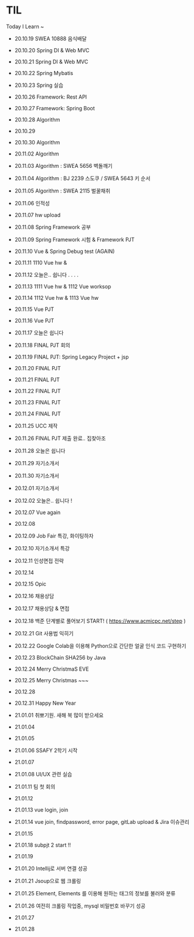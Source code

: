 # TIL
Today I Learn ~
 

- 20.10.19 SWEA 10888 음식배달
- 20.10.20 Spring DI & Web MVC
- 20.10.21 Spring DI & Web MVC
- 20.10.22 Spring Mybatis
- 20.10.23 Spring 실습
- 20.10.26 Framework: Rest API
- 20.10.27 Framework: Spring Boot
- 20.10.28 Algorithm
- 20.10.29
- 20.10.30 Algorithm
- 20.11.02 Algorithm
- 20.11.03 Algorithm : SWEA 5656 벽돌깨기
- 20.11.04 Algorithm : BJ 2239 스도쿠 / SWEA 5643 키 순서
- 20.11.05 Algorithm : SWEA 2115 벌꿀채취
- 20.11.06 인적성
- 20.11.07 hw upload
- 20.11.08 Spring Framework 공부
- 20.11.09 Spring Framework 시험 & Framework PJT
- 20.11.10 Vue & Spring Debug test (AGAIN)
- 20.11.11 1110 Vue hw & 
- 20.11.12 오늘은.. 쉽니다 . . . .
- 20.11.13 1111 Vue hw & 1112 Vue worksop
- 20.11.14 1112 Vue hw & 1113 Vue hw
- 20.11.15 Vue PJT
- 20.11.16 Vue PJT
- 20.11.17 오늘은 쉽니다
- 20.11.18 FINAL PJT 회의
- 20.11.19 FINAL PJT: Spring Legacy Project + jsp
- 20.11.20 FINAL PJT
- 20.11.21 FINAL PJT
- 20.11.22 FINAL PJT
- 20.11.23 FINAL PJT
- 20.11.24 FINAL PJT
- 20.11.25 UCC 제작
- 20.11.26 FINAL PJT 제출 완료.. 집찾아조
- 20.11.28 오늘은 쉽니다
- 20.11.29 자기소개서
- 20.11.30 자기소개서
- 20.12.01 자기소개서
- 20.12.02 오늘은.. 쉽니다 !
- 20.12.07 Vue again
- 20.12.08 
- 20.12.09 Job Fair 특강, 화이팅하자
- 20.12.10 자기소개서 특강
- 20.12.11 인성면접 전략

- 20.12.14
- 20.12.15 Opic
- 20.12.16 채용상담
- 20.12.17 채용상담 & 면접
- 20.12.18 백준 단계별로 풀어보기 START! ( https://www.acmicpc.net/step )


- 20.12.21 Git 사용법 익히기
- 20.12.22 Google Colab을 이용해 Python으로 간단한 얼굴 인식 코드 구현하기
- 20.12.23 BlockChain SHA256 by Java
- 20.12.24 Merry ChristmaS EVE
- 20.12.25 Merry Christmas ~~~

- 20.12.28
- 20.12.31 Happy New Year

- 21.01.01 취뽀기원. 새해 복 많이 받으세요

- 21.01.04
- 21.01.05 
- 21.01.06 SSAFY 2학기 시작
- 21.01.07
- 21.01.08 UI/UX 관련 실습

- 21.01.11 팀 첫 회의
- 21.01.12
- 21.01.13 vue login, join
- 21.01.14 vue join, findpassword, error page, gitLab upload & Jira 이슈관리
- 21.01.15

- 21.01.18 subpjt 2 start !!
- 21.01.19 
- 21.01.20 Intellij로 서버 연결 성공
- 21.01.21 Jsoup으로 웹 크롤링

- 21.01.25 Element, Elements 를 이용해 원하는 태그의 정보를 불러와 분류
- 21.01.26 여전히 크롤링 작업중, mysql 비밀번호 바꾸기 성공 
- 21.01.27  
- 21.01.28
